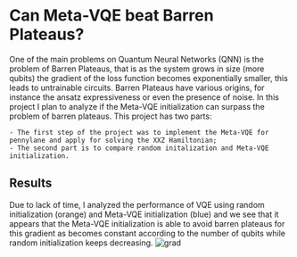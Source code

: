 # Can Meta-VQE beat Barren Plateaus?

One of the main problems on Quantum Neural Networks (QNN) is the problem of Barren Plateaus, that is as the system grows in size (more qubits) the gradient of the loss function becomes exponentially smaller, this leads to untrainable circuits. Barren Plateaus have various origins, for instance the ansatz expressiveness or even the presence of noise.
In this project I plan to analyze if the Meta-VQE initialization can surpass the problem of barren plateaus. 
This project has two parts:

    - The first step of the project was to implement the Meta-VQE for pennylane and apply for solving the XXZ Hamiltonian;
    - The second part is to compare random initalization and Meta-VQE initialization.



## Results

Due to lack of time, I analyzed the performance of VQE using random initialization (orange) and Meta-VQE initialization (blue) and we see that it appears that the Meta-VQE initialization is able to avoid barren plateaus for this gradient as becomes constant according to the number of qubits while random initialization keeps decreasing.
![grad](https://github.com/nahumsa/qhack21/blob/master/images/grad.png)